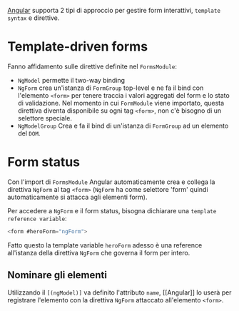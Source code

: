 [Angular](Angular) supporta 2 tipi di approccio per gestire form interattivi, `template syntax` e direttive.

# Template-driven forms

Fanno affidamento sulle direttive definite nel `FormsModule`:

- `NgModel` permette il two-way binding
- `NgForm` crea un'istanza di `FormGroup` top-level e ne fa il bind con l'elemento `<form>` per tenere traccia i valori aggregati del form e lo stato di validazione. Nel momento in cui `FormModule` viene importato, questa direttiva diventa disponibile su ogni tag `<form>`, non c'è bisogno di un selettore speciale.
- `NgModelGroup` Crea e fa il bind di un'istanza di `FormGroup` ad un elemento del `DOM`.

# Form status

Con l'import di `FormsModule` Angular automaticamente crea e collega la direttiva `NgForm` al tag `<form>` (`NgForm` ha come selettore 'form' quindi automaticamente si attacca agli elementi form).

Per accedere a `NgForm` e il form status, bisogna dichiarare una `template reference variable`:

```ts
<form #heroForm="ngForm">
```

Fatto questo la template variable `heroForm` adesso è una reference all'istanza della direttiva `NgForm` che governa il form per intero.

## Nominare gli elementi

Utilizzando il `[(ngModel)]` va definito l'attributo `name`, [[Angular]] lo userà per registrare l'elemento con la direttiva `NgForm` attaccato all'elemento `<form>`.